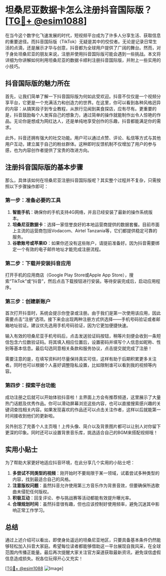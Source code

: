 # 坦桑尼亚数据卡怎么注册抖音国际版？[[TG💪+ @esim1088](https://t.me/s/esim1088)]

在当今这个数字化飞速发展的时代，短视频平台成为了许多人分享生活、获取信息的重要途径。而抖音国际版（TikTok）无疑是其中的佼佼者。无论是记录日常生活的点滴，还是展示才华与创意，抖音都为全球用户提供了广阔的舞台。然而，对于身处坦桑尼亚的朋友来说，注册并使用抖音国际版可能会遇到一些挑战。本文将详细为你讲解如何利用坦桑尼亚的数据卡顺利注册抖音国际版，并附上一些实用的小技巧。

## 抖音国际版的魅力所在

首先，让我们简单了解一下抖音国际版为何如此受欢迎。抖音不仅仅是一个视频分享平台，它更是一个充满活力和创造力的世界。在这里，你可以看到各种风格迥异的内容：从搞笑段子到专业教程，从旅行见闻到美食探店，应有尽有。更重要的是，抖音鼓励每个人发挥自己的想象力，通过简单的操作就能制作出令人惊艳的作品。无论你是想成为网红达人，还是单纯地享受创作的乐趣，抖音都能满足你的需求。

此外，抖音还拥有强大的社交功能。用户可以通过点赞、评论、私信等方式与其他用户互动，建立属于自己的粉丝群体。这种即时反馈机制不仅增加了用户的参与感，也为内容创作者提供了宝贵的改进方向。

## 注册抖音国际版的基本步骤

那么，具体该如何在坦桑尼亚注册抖音国际版呢？其实整个过程并不复杂，只需按照以下步骤操作即可：

### 第一步：准备必要的工具

1. **智能手机**：确保你的手机支持4G网络，并且已经安装了最新的操作系统版本。
2. **坦桑尼亚数据卡**：选择一家信誉良好的本地运营商提供的数据套餐。目前市面上主流的运营商包括Vodacom、Airtel Tanzania等，它们都提供稳定可靠的服务。
3. **谷歌账号或苹果ID**：如果你还没有这些账户，请提前准备好。因为抖音需要绑定一个有效的电子邮件地址才能完成注册流程。

### 第二步：下载并安装抖音应用

打开手机的应用商店（Google Play Store或Apple App Store），搜索“TikTok”或“抖音”，然后点击下载按钮进行安装。等待安装完成后，启动应用程序。

### 第三步：创建新账户

首次打开抖音时，系统会提示你登录或注册。由于我们是第一次使用该应用，因此需要点击“注册”选项。接下来会出现两种注册方式供选择——手机号码验证或者邮箱地址验证。建议优先选用手机号码验证，因为它更加便捷快速。

输入有效的坦桑尼亚手机号码后，点击发送验证码按钮，稍等片刻便会收到一条短信包含六位数验证码。将其填入相应位置后，设置密码并填写个人信息如昵称、性别等基本信息。最后勾选同意相关条款和服务协议，点击提交就完成了注册！

需要注意的是，在填写资料时尽量保持真实可信，这样有助于后期积累更多关注者。同时也可以根据个人喜好调整隐私设置，比如限制谁可以看到我的视频等内容。

### 第四步：探索平台功能

成功注册之后就可以开始体验抖音啦！主界面上方会有推荐频道，这里展示了大量热门话题及优秀作品。你可以滑动屏幕浏览这些内容，也可以直接搜索感兴趣的关键词查找相关内容。如果发现喜欢的作品还可以点击关注作者，这样以后就能第一时间接收到他们的更新啦。

另外别忘了完善个人主页哦！上传头像、简介以及背景图片都可以让别人对你留下更深的印象。同时还可以设置背景音乐库，挑选适合自己的BGM来搭配视频哦！

## 实用小贴士

为了帮助大家更好地适应抖音环境，在此分享几个实用的小贴士吧：

1. **多尝试不同类型的视频**：刚开始时不要局限于某一领域，试着尝试多种类型的内容，找到最适合自己的风格。
2. **注意版权问题**：虽然抖音允许使用第三方音乐作为背景音效，但要确保所选歌曲未侵犯任何版权。
3. **积极互动**：回复评论、参与挑战赛等活动都能有效提升曝光率。
4. **合理规划时间**：虽然抖音很有趣，但也应该控制好使用频率，避免沉迷其中影响正常工作学习。

## 总结

通过上述介绍可以看出，即使身处遥远的坦桑尼亚地区，只要具备基本条件仍然能够轻松加入抖音大家庭。希望每位读者都能够借助这一平台展现自我风采，在全球范围内传播正能量。最后再次提醒大家关注官方渠道获取最新资讯，避免误信虚假信息造成损失。祝各位玩得开心又充实！

[[TG💪+ @esim1088](https://t.me/s/esim1088) ![Image](https://i.postimg.cc/4NQfJmqS/Snipaste-2025-05-13-00-14-12.png)]